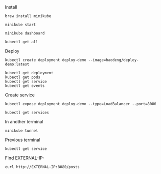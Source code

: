 Install

    brew install minikube
  
    minikube start
  
    minikube dashboard
  
    kubectl get all
  
Deploy

    kubectl create deployment deploy-demo --image=haodeng/deploy-demo:latest
    
    kubectl get deployment
    kubectl get pods
    kubectl get service
    kubectl get events


Create service

    kubectl expose deployment deploy-demo --type=LoadBalancer --port=8080
    
    kubectl get services

In another terminal

    minikube tunnel
    
Previous terminal

    kubectl get service
    
Find EXTERNAL-IP:

    curl http://EXTERNAL-IP:8080/posts
  
